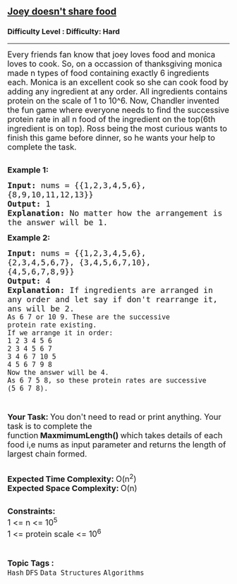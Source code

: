 <h2><a href="https://www.geeksforgeeks.org/problems/joey-doesnt-share-food5712/1?page=11&difficulty=Hard&sortBy=submissions">Joey doesn't share food</a></h2><h3>Difficulty Level : Difficulty: Hard</h3><hr><div class="problems_problem_content__Xm_eO"><p><span style="font-size: 18px;">Every friends fan know that joey loves food and monica loves to cook. So, on a occassion of thanksgiving monica made n&nbsp;types of food containing exactly 6 ingredients each. Monica is an excellent cook so she can cook food by adding any ingredient at any order. All ingredients contains protein on the scale of 1 to 10^6. Now, Chandler invented the fun game where everyone needs to find the successive protein rate in all n&nbsp;food of the ingredient on the top(6th ingredient is on top). Ross being the most curious wants to finish this game before dinner, so he wants your help to complete the task.</span><br>&nbsp;</p>
<p><span style="font-size: 18px;"><strong>Example 1:</strong></span></p>
<pre><span style="font-size: 18px;"><strong>Input: </strong>nums = {{1,2,3,4,5,6}, 
{8,9,10,11,12,13}}
<strong>Output: </strong>1
<strong>Explanation: </strong>No matter how the arrangement is
the answer will be 1.</span>
</pre>
<p><strong><span style="font-size: 18px;">Example 2:</span></strong></p>
<pre><strong><span style="font-size: 18px;">Input: </span></strong><span style="font-size: 18px;">nums = {{1,2,3,4,5,6},
{2,3,4,5,6,7}, {3,4,5,6,7,10},
{4,5,6,7,8,9}}
<strong>Output: </strong>4
<strong>Explanation: </strong>If ingredients are arranged in 
any order and let say if don't rearrange it, 
ans will be 2.</span><span style="font-size: 18px;"><code>
As 6 7 or 10 9. These are the successive 
protein rate existing.
If we arrange it in order:
1 2 3 4 5 6
2 3 4 5 6 7
3 4 6 7 10 5
4 5 6 7 9 8
Now the answer will be 4.
As 6 7 5 8, so these protein rates are successive
(5 6 7 8).</code></span></pre>
<p>&nbsp;</p>
<p><span style="font-size: 18px;"><strong>Your Task:&nbsp;</strong>You don't need to read or print anything. Your task is to complete the function<strong>&nbsp;MaxmimumLength()&nbsp;</strong>which takes details of each food i,e nums as input parameter and returns the length of largest chain formed.</span><br>&nbsp;</p>
<p><span style="font-size: 18px;"><strong>Expected Time Complexity:&nbsp;</strong>O(n<sup>2</sup>)<br><strong>Expected Space Complexity:&nbsp;</strong>O(n)</span><br>&nbsp;</p>
<p><span style="font-size: 18px;"><strong>Constraints:</strong><br>1 &lt;= n &lt;= 10<sup>5</sup><br>1 &lt;= protein scale &lt;= 10<sup>6</sup></span></p></div><br><p><span style=font-size:18px><strong>Topic Tags : </strong><br><code>Hash</code>&nbsp;<code>DFS</code>&nbsp;<code>Data Structures</code>&nbsp;<code>Algorithms</code>&nbsp;